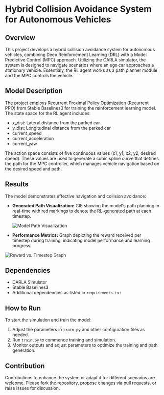 # Hybrid Collision Avoidance System for Autonomous Vehicles

## Overview
This project develops a hybrid collision avoidance system for autonomous vehicles, combining Deep Reinforcement Learning (DRL) with a Model Predictive Control (MPC) approach. Utilizing the CARLA simulator, the system is designed to navigate scenarios where an ego car approaches a stationary vehicle. Essentialy, the RL agent works as a path planner module and the MPC controls the vehicle.

## Model Description
The project employs Recurrent Proximal Policy Optimization (Recurrent PPO) from Stable Baselines3 for training the reinforcement learning model. The state space for the RL agent includes:
- x_dist: Lateral distance from the parked car
- y_dist: Longitudinal distance from the parked car
- current_speed
- current_acceleration
- current_yaw

The action space consists of five continuous values (x1, y1, x2, y2, desired speed). These values are used to generate a cubic spline curve that defines the path for the MPC controller, which manages vehicle navigation based on the desired speed and path.

## Results
The model demonstrates effective navigation and collision avoidance:
- **Generated Path Visualization:** GIF showing the model's path planning in real-time with red markings to denote the RL-generated path at each timestep.

  ![Model Path Visualization](https://github.com/gustavomoers/CollisionAvoidance-Carla-DRL-MPC/assets/69984472/b0fe0cac-d43e-4742-9cc0-f1b667ffff0d)


- **Performance Metrics:** Graph depicting the reward received per timestep during training, indicating model performance and learning progress.

![Reward vs. Timestep Graph](https://github.com/gustavomoers/CollisionAvoidance-Carla-DRL-MPC/assets/69984472/82b01e0b-80b6-422a-a86d-16896246b7a9)

## Dependencies
- CARLA Simulator
- Stable Baselines3
- Additional dependencies as listed in `requirements.txt`

## How to Run
To start the simulation and train the model:
1. Adjust the parameters in `train.py` and other configuration files as needed.
2. Run `train.py` to commence training and simulation.
3. Monitor outputs and adjust parameters to optimize the training and path generation.

## Contribution
Contributions to enhance the system or adapt it for different scenarios are welcome. Please fork the repository, propose changes via pull requests, or raise issues for discussion.
